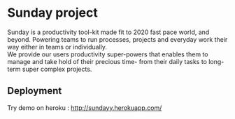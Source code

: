 # Sunday project

Sunday is a productivity tool-kit made fit to 2020 fast pace world, and beyond. Powering teams to run processes, projects and everyday work their way either in teams or individually.  
We provide our users productivity super-powers that enables them to manage and take hold of their precious time- from their daily tasks to  long-term super complex projects.

## Deployment

Try demo on heroku : http://sundayy.herokuapp.com/
